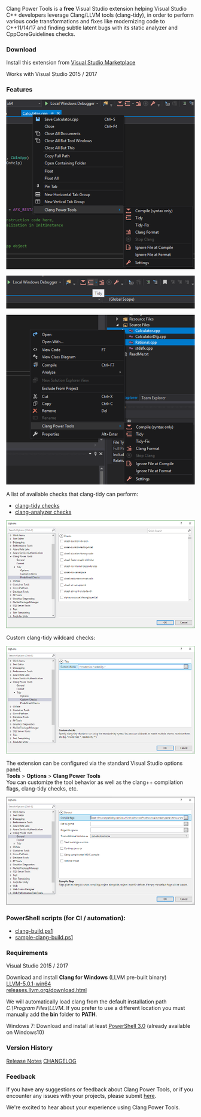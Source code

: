 
Clang Power Tools is a **free** Visual Studio extension helping Visual Studio C++ developers leverage Clang/LLVM tools (clang-tidy), in order to perform various code transformations and fixes like modernizing code to C++11/14/17 and finding subtle latent bugs with its static analyzer and CppCoreGuidelines checks.

### Download 

Install this extension from [Visual Studio Marketplace](https://marketplace.visualstudio.com/items?itemName=vs-publisher-690586.ClangPowerTools)

Works with Visual Studio 2015 / 2017

### Features

![ClangPowerTools](images/VSDemo1.png)

![ClangPowerTools](images/Toolbar1.png)

![ClangPowerTools](images/VSDemo3.PNG)

A list of available checks that clang-tidy can perform:  
- [clang-tidy checks](https://clang.llvm.org/extra/clang-tidy/checks/list.html)  
- [clang-analyzer checks](https://clang-analyzer.llvm.org/available_checks.html)

![ClangPowerTools](images/VSTidyChecks.PNG)

Custom clang-tidy wildcard checks:

![ClangPowerTools](images/VSTidyChecksWildcard.PNG)

The extension can be configured via the standard Visual Studio options panel.  
**Tools** > **Options** > **Clang Power Tools**  
You can customize the tool behavior as well as the clang++ compilation flags, clang-tidy checks, etc.

![ClangPowerTools](images/VSSettings.png)

### PowerShell scripts (for CI / automation):

- [clang-build.ps1](https://github.com/Caphyon/clang-power-tools/blob/master/ClangPowerTools/ClangPowerTools/clang-build.ps1)  
- [sample-clang-build.ps1](https://github.com/Caphyon/clang-power-tools/blob/master/ClangPowerTools/ClangPowerTools/sample-clang-build.ps1)

### Requirements

Visual Studio 2015 / 2017

Download and install **Clang for Windows** (LLVM pre-built binary)  
[LLVM-5.0.1-win64](http://releases.llvm.org/5.0.1/LLVM-5.0.1-win64.exe)  
[releases.llvm.org/download.html](http://releases.llvm.org/download.html)

We will automatically load clang from the default installation path *C:\Program Files\LLVM*. If you prefer to use a different location you must manually add the **bin** folder to **PATH**.  

Windows 7: Download and install at least [PowerShell 3.0](https://www.microsoft.com/en-us/download/details.aspx?id=34595) (already available on Windows10)  

### Version History

[Release Notes](https://github.com/Caphyon/clang-power-tools/blob/master/CHANGELOG.md)
[CHANGELOG](CHANGELOG.md)

### Feedback

If you have any suggestions or feedback about Clang Power Tools, or if you encounter any issues with your projects, please submit [here](https://github.com/Caphyon/clang-power-tools/issues).

We're excited to hear about your experience using Clang Power Tools.
